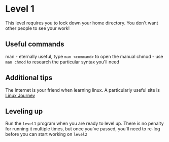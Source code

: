 # Level 1
This level requires you to lock down your home directory. You don't want other
people to see your work!

## Useful commands
man   - eternally useful, type `man <command>` to open the manual
chmod - use `man chmod` to research the particular syntax you'll need

## Additional tips
The Internet is your friend when learning linux. A particularly useful site is
[Linux Journey](https://linuxjourney.com)

## Leveling up
Run the `level1` program when you are ready to level up. There is no penalty
for running it multiple times, but once you've passed, you'll need to re-log
before you can start working on `level2`

